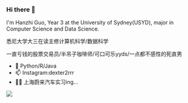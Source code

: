 ### Hi there 👋

I'm Hanzhi Guo, Year 3 at the University of Sydney(USYD), major in Computer Science and Data Science. 

悉尼大学大三在读主修计算机科学/数据科学 

一直亏钱的股票交易员/半吊子咖啡师/可口可乐yyds/一点都不感性的死直男

- 🌱 Python/R/Java
- 📫 Instagram:dexter2rrr
- 👨‍🔬 上海蔚来汽车实习ing...

![](https://github-readme-stats.vercel.app/api?username=Gary0232)
